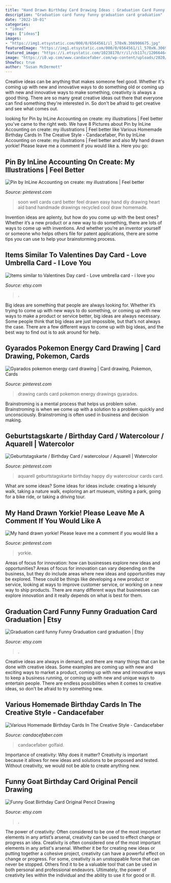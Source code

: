 ```yaml
---
title: "Hand Drawn Birthday Card Drawing Ideas : Graduation Card Funny Funny Graduation Card Graduation"
description: "Graduation card funny funny graduation card graduation"
date: "2022-10-01"
categories:
- "ideas"
tags: ["ideas"]
images:
- "https://img1.etsystatic.com/000/0/6564561/il_570xN.306906675.jpg"
featuredImage: "https://img1.etsystatic.com/000/0/6564561/il_570xN.306906675.jpg"
featured_image: "https://i.etsystatic.com/10238170/r/il/cb117c/1206646459/il_794xN.1206646459_f0dp.jpg"
image: "https://i0.wp.com/www.candacefaber.com/wp-content/uploads/2020/04/golf-card-birthday-cards-for-men-diy-cards-for-dad.jpg?resize=768%2C1024&amp;ssl=1"
ShowToc: true
author: "Susan McDermott"
---
```



Creative ideas can be anything that makes someone feel good. Whether it's coming up with new and innovative ways to do something old or coming up with new and innovative ways to make something, creativity is always a good thing. There are so many great creative ideas out there that everyone can find something they're interested in. So don't be afraid to get creative and see what comes out.

	

		
looking for Pin by InLine Accounting on create: my illustrations | Feel better you've came to the right web. We have 8 Pictures about Pin by InLine Accounting on create: my illustrations | Feel better like Various Homemade Birthday Cards In The Creative Style - Candacefaber, Pin by InLine Accounting on create: my illustrations | Feel better and also My hand drawn yorkie! Please leave me a comment if you would like a. Here you go:
		
    
## Pin By InLine Accounting On Create: My Illustrations | Feel Better

<img loading=lazy src="https://i.pinimg.com/736x/3e/96/dd/3e96dd40cfacf8e9083a7cd1651d8e9d--hand-drawn-cards-card-drawing-ideas-hand-drawn.jpg" onerror="this.onerror=null;this.src='https://tse2.mm.bing.net/th?id=OIP.e-_qDhTeFUp9U6_2UXkE-wHaFk&amp;pid=15.1';" alt="Pin by InLine Accounting on create: my illustrations | Feel better">

_Source: pinterest.com_

>soon well cards card better feel drawn easy hand diy drawing heart aid band handmade drawings recycled cool draw homemade. 

	

Invention ideas are aplenty, but how do you come up with the best ones? Whether it’s a new product or a new way to do something, there are lots of ways to come up with inventions. And whether you’re an inventor yourself or someone who helps others file for patent applications, there are some tips you can use to help your brainstorming process.

    
## Items Similar To Valentines Day Card - Love Umbrella Card - I Love You

<img loading=lazy src="https://img1.etsystatic.com/000/0/6564561/il_570xN.306906675.jpg" onerror="this.onerror=null;this.src='https://tse3.mm.bing.net/th?id=OIP.ow2aFlSVHn6wZ5gmNLmXJAHaJ4&amp;pid=15.1';" alt="Items similar to Valentines Day card - Love umbrella card - i love you">

_Source: etsy.com_

>. 

	

Big ideas are something that people are always looking for. Whether it’s trying to come up with new ways to do something, or coming up with new ways to make a product or service better, big ideas are always necessary. Some people think that big ideas are just impossible, but that’s not always the case. There are a few different ways to come up with big ideas, and the best way to find out is to ask around for help.

    
## Gyarados Pokemon Energy Card Drawing | Card Drawing, Pokemon, Cards

<img loading=lazy src="https://i.pinimg.com/736x/02/ad/cf/02adcf5ef56a9779fa9f61f80ebd73d5--cards-drawing.jpg" onerror="this.onerror=null;this.src='https://tse1.mm.bing.net/th?id=OIP.qTsTrHRm_D6anPUFN1gE7QHaHa&amp;pid=15.1';" alt="Gyarados pokemon energy card drawing | Card drawing, Pokemon, Cards">

_Source: pinterest.com_

>drawing cards card pokemon energy drawings gyarados. 

	

Brainstroming is a mental process that helps us problem solve. Brainstroming is when we come up with a solution to a problem quickly and unconsciously. Brainstroming is often used in business and decision making.

    
## Geburtstagskarte / Birthday Card / Watercolour / Aquarell | Watercolor

<img loading=lazy src="https://i.pinimg.com/736x/93/5d/a4/935da46ca9cef0f951bff940fdd8f92f.jpg" onerror="this.onerror=null;this.src='https://tse3.mm.bing.net/th?id=OIP.6ymB4_7prRPVneVQUKxLkwHaJ4&amp;pid=15.1';" alt="Geburtstagskarte / Birthday Card / watercolour / Aquarell | Watercolor">

_Source: pinterest.com_

>aquarell geburtstagskarte birthday happy diy watercolour cards card. 

	

What are some ideas?
Some ideas for ideas include: creating a leisurely walk, taking a nature walk, exploring an art museum, visiting a park, going for a bike ride, or taking a driving tour.

    
## My Hand Drawn Yorkie! Please Leave Me A Comment If You Would Like A

<img loading=lazy src="https://i.pinimg.com/736x/c7/af/f1/c7aff13b8adda294e0643c6a50de075e--yorkshire-terrier-leave-me.jpg" onerror="this.onerror=null;this.src='https://tse1.mm.bing.net/th?id=OIP.Ctvj-fLpKMOzgLJPbayRMwHaJ4&amp;pid=15.1';" alt="My hand drawn yorkie! Please leave me a comment if you would like a">

_Source: pinterest.com_

>yorkie. 

	

Areas of focus for innovation: how can businesses explore new ideas and opportunities?
Areas of focus for innovation can vary depending on the business, but they do include areas where new ideas and opportunities may be explored. These could be things like developing a new product or service, looking at ways to improve customer service, or working on a new way to ship products. There are many different ways that businesses can explore innovation and it really depends on what is best for them.

    
## Graduation Card Funny Funny Graduation Card Graduation | Etsy

<img loading=lazy src="https://i.etsystatic.com/10238170/r/il/cb117c/1206646459/il_794xN.1206646459_f0dp.jpg" onerror="this.onerror=null;this.src='https://tse4.mm.bing.net/th?id=OIP.GwjU54Q-MfjD4haF3-aw5AHaJ4&amp;pid=15.1';" alt="Graduation card funny Funny Graduation card graduation | Etsy">

_Source: etsy.com_

>. 

	

Creative ideas are always in demand, and there are many things that can be done with creative ideas. Some examples are coming up with new and exciting ways to market a product, coming up with new and innovative ways to keep a business running, or coming up with new and unique ways to entertain people. There are endless possibilities when it comes to creative ideas, so don't be afraid to try something new.

    
## Various Homemade Birthday Cards In The Creative Style - Candacefaber

<img loading=lazy src="https://i0.wp.com/www.candacefaber.com/wp-content/uploads/2020/04/golf-card-birthday-cards-for-men-diy-cards-for-dad.jpg?resize=768%2C1024&amp;ssl=1" onerror="this.onerror=null;this.src='https://tse4.mm.bing.net/th?id=OIP.OGaNZ2dQCqQ9aFJV93sEegHaJ4&amp;pid=15.1';" alt="Various Homemade Birthday Cards In The Creative Style - Candacefaber">

_Source: candacefaber.com_

>candacefaber golfaid. 

	

Importance of creativity: Why does it matter?
Creativity is important because it allows for new ideas and solutions to be proposed and tested. Without creativity, we would not be able to create anything new.

    
## Funny Goat Birthday Card Original Pencil Drawing

<img loading=lazy src="https://img1.etsystatic.com/009/1/7891090/il_570xN.440174689_dqxo.jpg" onerror="this.onerror=null;this.src='https://tse1.mm.bing.net/th?id=OIP.mxgYLn7DIiKJpsyGvD9d_AHaJ4&amp;pid=15.1';" alt="Funny Goat Birthday Card Original Pencil Drawing">

_Source: etsy.com_

>. 

	

The power of creativity: Often considered to be one of the most important elements in any artist’s arsenal, creativity can be used to effect change or progress an idea.
Creativity is often considered one of the most important elements in any artist's arsenal. Whether it be for creating new ideas or putting together a cohesive project, creativity can have a powerful effect on change or progress. For some, creativity is an unstoppable force that can never be stopped. Others find it to be a valuable tool that can be used in both personal and professional endeavors. Ultimately, the power of creativity lies within the individual and the ability to use it for good or ill.

